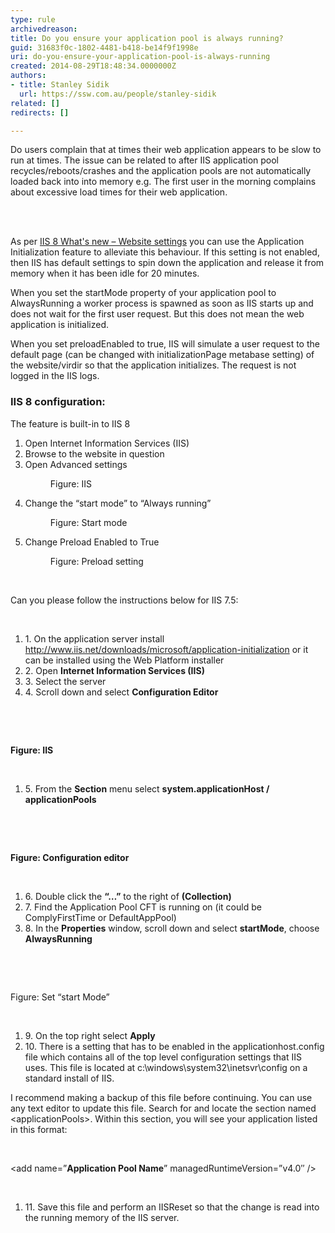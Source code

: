 ```yaml
---
type: rule
archivedreason: 
title: Do you ensure your application pool is always running?
guid: 31683f0c-1802-4481-b418-be14f9f1998e
uri: do-you-ensure-your-application-pool-is-always-running
created: 2014-08-29T18:48:34.0000000Z
authors:
- title: Stanley Sidik
  url: https://ssw.com.au/people/stanley-sidik
related: []
redirects: []

---
```



<p class="p1">Do users complain that at times their web application appears to be slow to run at times. The issue can be related to after IIS application pool recycles/reboots/crashes and the application pools are not automatically loaded back into into memory e.g. The first user in the morning complains about excessive load times for their web application.</p>
<br><excerpt class='endintro'></excerpt><br>
<p>As per&#160;<a href="http&#58;//blogs.msdn.com/b/vijaysk/archive/2012/10/11/iis-8-what-s-new-website-settings.aspx">IIS 8 What's new – Website settings</a> you can use the Application Initialization feature to alleviate this behaviour. If this setting is not enabled, then IIS has default settings to spin down the application and release it from memory when it has been idle for 20 minutes.</p><p class="p1">When you set the startMode property of your application pool to AlwaysRunning a worker process is spawned as soon as IIS starts up and does not wait for the first user request. But this does not mean the web application is initialized.​</p><p class="p1">When you set preloadEnabled to true, IIS will simulate a user request to the default page (can be changed with initializationPage metabase setting) of the website/virdir so that the application initializes. The request is not logged in the IIS logs.​</p><h3 class="ssw15-rteElement-H3">IIS 8 configuration&#58;</h3><p class="p2">The feature is built-in to IIS 8</p><ol class="ol1"><li class="li2">Open Internet Information Services (IIS)</li><li class="li2">Browse to the website in question</li><li class="li2">Open Advanced settings

<dl class="image"><dt><img src="/WebSites/Rules-To-Better-IIS/Pages/ensure-your-application-pool-is-always-running.aspx?ControlMode=Edit&amp;DisplayMode=Design" alt="" /></dt><dd>Figure&#58; IIS</dd></dl></li><li class="li2">Change the “start mode” to “Always running”
<dl class="image"><dt><img src="/WebSites/Rules-To-Better-IIS/Pages/ensure-your-application-pool-is-always-running.aspx?ControlMode=Edit&amp;DisplayMode=Design" alt="" /></dt><dd>Figure&#58; Start mode</dd></dl></li><li class="li2">​Change Preload Enabled to True
<dl class="image"><dt><img src="/WebSites/Rules-To-Better-IIS/Pages/ensure-your-application-pool-is-always-running.aspx?ControlMode=Edit&amp;DisplayMode=Design" alt="" /></dt><dd>Figure&#58; Preload setting</dd></dl></li></ol>
​
<p class="p1">Can you please follow the instructions below for IIS 7.5&#58;</p><p class="p7">
   <br>
</p><ol class="ol1"><li class="li2">1.<span class="Apple-tab-span"> </span>On the application server install 
      <a href="http&#58;//www.iis.net/downloads/microsoft/application-initialization">
         <span class="s1">http&#58;//www.iis.net/downloads/microsoft/application-initialization</span></a> or it can be installed using the Web Platform installer</li><li class="li2">2.<span class="Apple-tab-span"> </span>Open 
      <strong>Internet Information Services (IIS)</strong></li><li class="li2">3.<span class="Apple-tab-span"> </span>Select the server&#160;</li><li class="li2">4.<span class="Apple-tab-span"> </span>Scroll down and select 
      <strong>Configuration Editor</strong></li></ol><p class="p7">
   <br>
</p><p class="p5">
   <br>
</p><p class="p2">
   <strong>Figure&#58; IIS</strong></p><p class="p7">
   <br>
</p><ol class="ol1"><li class="li2">5.<span class="Apple-tab-span"> </span>From the 
      <strong>Section</strong> menu select 
      <strong>system.applicationHost / applicationPools</strong></li></ol><p class="p7">
   <br>
</p><p class="p5">
   <br>
</p><p class="p2">
   <strong>Figure&#58; Configuration editor</strong></p><p class="p7">
   <br>
</p><ol class="ol1"><li class="li2">6.<span class="Apple-tab-span"> </span>Double click the 
      <strong>“…”</strong> to the right of 
      <strong>(Collection)</strong></li><li class="li2">7.<span class="Apple-tab-span"> </span>Find the Application Pool CFT is running on (it could be ComplyFirstTime or DefaultAppPool)</li><li class="li2">8.<span class="Apple-tab-span"> </span>In the 
      <strong>Properties</strong> window, scroll down and select 
      <strong>startMode</strong>, choose 
      <strong>AlwaysRunning</strong></li></ol><p class="p7">
   <br>
</p><p class="p5">
   <br>
</p><p class="p2">Figure&#58; Set “start Mode”</p><p class="p7">
   <br>
</p><ol class="ol1"><li class="li2">9.<span class="Apple-tab-span"> </span>On the top right select 
      <strong>Apply</strong></li><li class="li2">10.<span class="Apple-tab-span"> </span>There is a setting that has to be enabled in the applicationhost.config file which contains all of the top level configuration settings that IIS uses. This file is located at c&#58;\windows\system32\inetsvr\config on a standard install of IIS.</li></ol><p class="p4">I recommend making a backup of this file before continuing. You can use any text editor to update this file. Search for and locate the section named &lt;applicationPools&gt;. Within this section, you will see your application listed in this format&#58;</p><p class="p3">
   <br>
</p><p class="p4">&lt;add name=”<strong>Application Pool Name</strong>” managedRuntimeVersion=”v4.0″ /&gt;</p><p class="p7">
   <br>
</p><ol class="ol1"><li class="li2">11.<span class="Apple-tab-span"> </span>Save this file and perform an IISReset so that the change is read into the running memory of the IIS server.​</li></ol><p class="p1">
   <br>
</p>


